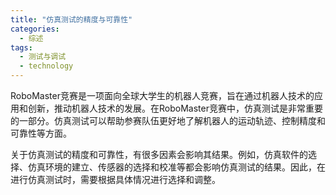 ```yaml
---  
title: "仿真测试的精度与可靠性"  
categories:  
  - 综述  
tags: 
  - 测试与调试 
  - technology  
---  
```


RoboMaster竞赛是一项面向全球大学生的机器人竞赛，旨在通过机器人技术的应用和创新，推动机器人技术的发展。在RoboMaster竞赛中，仿真测试是非常重要的一部分。仿真测试可以帮助参赛队伍更好地了解机器人的运动轨迹、控制精度和可靠性等方面。

关于仿真测试的精度和可靠性，有很多因素会影响其结果。例如，仿真软件的选择、仿真环境的建立、传感器的选择和校准等都会影响仿真测试的结果。因此，在进行仿真测试时，需要根据具体情况进行选择和调整。 
